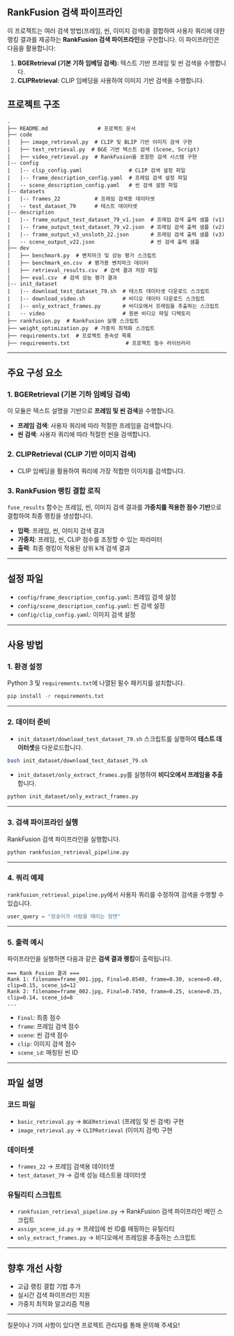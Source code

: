 ## RankFusion 검색 파이프라인

이 프로젝트는 여러 검색 방법(프레임, 씬, 이미지 검색)을 결합하여 사용자 쿼리에 대한 랭킹 결과를 제공하는 **RankFusion 검색 파이프라인**을 구현합니다. 이 파이프라인은 다음을 활용합니다:

1. **BGERetrieval (기본 기하 임베딩 검색)**: 텍스트 기반 프레임 및 씬 검색을 수행합니다.
2. **CLIPRetrieval**: CLIP 임베딩을 사용하여 이미지 기반 검색을 수행합니다.

## 프로젝트 구조

```
.
├── README.md                # 프로젝트 문서
├── code
│   ├── image_retrieval.py  # CLIP 및 BLIP 기반 이미지 검색 구현
│   ├── text_retrieval.py  # BGE 기반 텍스트 검색 (Scene, Script)
│   ├── video_retrieval.py  # RankFusion을 포함한 검색 시스템 구현
|-- config
|   |-- clip_config.yaml               # CLIP 검색 설정 파일
|   |-- frame_description_config.yaml  # 프레임 검색 설정 파일
|   -- scene_description_config.yaml   # 씬 검색 설정 파일
|-- datasets
|   |-- frames_22           # 프레임 검색용 데이터셋
|   -- test_dataset_79      # 테스트 데이터셋
|-- description
|   |-- frame_output_test_dataset_79_v1.json  # 프레임 검색 출력 샘플 (v1)
|   |-- frame_output_test_dataset_79_v2.json  # 프레임 검색 출력 샘플 (v2)
|   |-- frame_output_v3_unsloth_22.json       # 프레임 검색 출력 샘플 (v3)
|   -- scene_output_v22.json                  # 씬 검색 출력 샘플
├── dev
│   ├── benchmark.py  # 벤치마크 및 성능 평가 스크립트
│   ├── benchmark_en.csv  # 평가용 벤치마크 데이터
│   ├── retrieval_results.csv  # 검색 결과 저장 파일
│   ├── eval.csv  # 검색 성능 평가 결과
|-- init_dataset
|   |-- download_test_dataset_79.sh  # 테스트 데이터셋 다운로드 스크립트
|   |-- download_video.sh            # 비디오 데이터 다운로드 스크립트
|   |-- only_extract_frames.py       # 비디오에서 프레임을 추출하는 스크립트
|   -- video                         # 원본 비디오 파일 디렉토리
├── rankfusion.py  # RankFusion 실행 스크립트
├── weight_optimization.py  # 가중치 최적화 스크립트
├── requirements.txt  # 프로젝트 종속성 목록
├── requirements.txt                  # 프로젝트 필수 라이브러리
```

---

## 주요 구성 요소

### 1. **BGERetrieval (기본 기하 임베딩 검색)**

이 모듈은 텍스트 설명을 기반으로 **프레임 및 씬 검색**을 수행합니다.

- **프레임 검색**: 사용자 쿼리에 따라 적절한 프레임을 검색합니다.
- **씬 검색**: 사용자 쿼리에 따라 적절한 씬을 검색합니다.

### 2. **CLIPRetrieval (CLIP 기반 이미지 검색)**

- CLIP 임베딩을 활용하여 쿼리에 가장 적합한 이미지를 검색합니다.

### 3. **RankFusion 랭킹 결합 로직**

`fuse_results` 함수는 프레임, 씬, 이미지 검색 결과를 **가중치를 적용한 점수 기반**으로 결합하여 최종 랭킹을 생성합니다.

- **입력**: 프레임, 씬, 이미지 검색 결과
- **가중치**: 프레임, 씬, CLIP 점수를 조정할 수 있는 파라미터
- **출력**: 최종 랭킹이 적용된 상위 k개 검색 결과

---

## 설정 파일

- `config/frame_description_config.yaml`: 프레임 검색 설정
- `config/scene_description_config.yaml`: 씬 검색 설정
- `config/clip_config.yaml`: 이미지 검색 설정

---

## 사용 방법

### 1. **환경 설정**

Python 3 및 `requirements.txt`에 나열된 필수 패키지를 설치합니다.

```bash
pip install -r requirements.txt
```

---

### 2. **데이터 준비**

- `init_dataset/download_test_dataset_79.sh` 스크립트를 실행하여 **테스트 데이터셋**을 다운로드합니다.

```bash
bash init_dataset/download_test_dataset_79.sh
```

- `init_dataset/only_extract_frames.py`를 실행하여 **비디오에서 프레임을 추출**합니다.

```bash
python init_dataset/only_extract_frames.py
```

---

### 3. **검색 파이프라인 실행**

RankFusion 검색 파이프라인을 실행합니다.

```bash
python rankfusion_retrieval_pipeline.py
```

---

### 4. **쿼리 예제**

`rankfusion_retrieval_pipeline.py`에서 사용자 쿼리를 수정하여 검색을 수행할 수 있습니다.

```python
user_query = "원숭이가 사람을 때리는 장면"
```

---

### 5. **출력 예시**

파이프라인을 실행하면 다음과 같은 **검색 결과 랭킹**이 출력됩니다.

```
=== Rank Fusion 결과 ===
Rank 1: filename=frame_001.jpg, Final=0.8540, frame=0.30, scene=0.40, clip=0.15, scene_id=12
Rank 2: filename=frame_002.jpg, Final=0.7450, frame=0.25, scene=0.35, clip=0.14, scene_id=8
...
```

- `Final`: 최종 점수
- `frame`: 프레임 검색 점수
- `scene`: 씬 검색 점수
- `clip`: 이미지 검색 점수
- `scene_id`: 매칭된 씬 ID

---

## 파일 설명

### **코드 파일**

- `basic_retrieval.py` → `BGERetrieval` (프레임 및 씬 검색) 구현
- `image_retrieval.py` → `CLIPRetrieval` (이미지 검색) 구현

### **데이터셋**

- `frames_22` → 프레임 검색용 데이터셋
- `test_dataset_79` → 검색 성능 테스트용 데이터셋

### **유틸리티 스크립트**

- `rankfusion_retrieval_pipeline.py` → RankFusion 검색 파이프라인 메인 스크립트
- `assign_scene_id.py` → 프레임에 씬 ID를 매핑하는 유틸리티
- `only_extract_frames.py` → 비디오에서 프레임을 추출하는 스크립트

---

## 향후 개선 사항

- 고급 랭킹 결합 기법 추가  
- 실시간 검색 파이프라인 지원  
- 가중치 최적화 알고리즘 적용  

---

질문이나 기여 사항이 있다면 프로젝트 관리자를 통해 문의해 주세요! 
